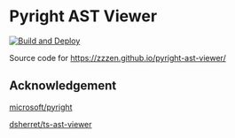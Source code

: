 # Pyright AST Viewer

[![Build and Deploy](https://github.com/Zzzen/pyright-ast-viewer/actions/workflows/node.js.yml/badge.svg?branch=main)](https://github.com/Zzzen/pyright-ast-viewer/actions/workflows/node.js.yml)

Source code for https://zzzen.github.io/pyright-ast-viewer/


## Acknowledgement

[microsoft/pyright](https://github.com/microsoft/pyright)

[dsherret/ts-ast-viewer](https://github.com/dsherret/ts-ast-viewer)
